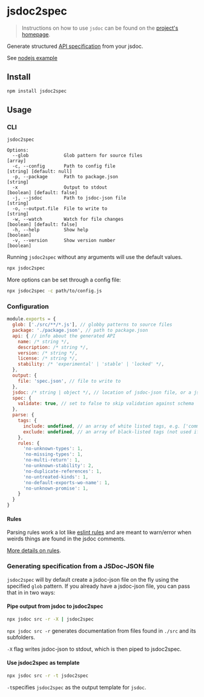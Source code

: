 # jsdoc2spec

> Instructions on how to use `jsdoc` can be found on the [project's homepage](http://usejsdoc.org/).

Generate structured [API specification](https://github.com/miralemd/js-api-spec) from your jsdoc.

See [nodejs example](./examples/nodejs)

## Install

```sh
npm install jsdoc2spec
```

## Usage

### CLI

```
jsdoc2spec

Options:
  --glob             Glob pattern for source files                                                               [array]
  -c, --config       Path to config file                                                        [string] [default: null]
  -p, --package      Path to package.json                                                                       [string]
  -x                 Output to stdout                                                         [boolean] [default: false]
  -j, --jsdoc        Path to jsdoc-json file                                                                    [string]
  -o, --output.file  File to write to                                                                           [string]
  -w, --watch        Watch for file changes                                                   [boolean] [default: false]
  -h, --help         Show help                                                                                 [boolean]
  -v, --version      Show version number                                                                       [boolean]
```

Running `jsdoc2spec` without any arguments will use the default values.

```sh
npx jsdoc2spec
```

More options can be set through a config file:

```sh
npx jsdoc2spec -c path/to/config.js
```

### Configuration

```js
module.exports = {
  glob: ['./src/**/*.js'], // globby patterns to source files
  package: './package.json', // path to package.json
  api: { // info about the generated API
    name: /* string */,
    description: /* string */,
    version: /* string */,
    license: /* string */,
    stability: /* 'experimental' | 'stable' | 'locked' */,
  },
  output: {
    file: 'spec.json', // file to write to
  },
  jsdoc: /* string | object */, // location of jsdoc-json file, or a jsdoc configuration object
  spec: {
    validate: true, // set to false to skip validation against schema
  },
  parse: {
    tags: {
      include: undefined, // an array of white listed tags, e.g. ['committer']
      exclude: undefined, // an array of black-listed tags (not used if 'include' is an array), e.g. ['owner']
    },
    rules: {
      'no-unknown-types': 1,
      'no-missing-types': 1,
      'no-multi-return': 1,
      'no-unknown-stability': 2,
      'no-duplicate-references': 1,
      'no-untreated-kinds': 1,
      'no-default-exports-wo-name': 1,
      'no-unknown-promise': 1,
    }
  }
}
```

#### Rules

Parsing rules work a lot like [eslint rules](https://eslint.org/docs/rules/) and are meant to warn/error when weirds things are found in the jsdoc comments.

[More details on rules](./docs/rules.md).

### Generating specification from a JSDoc-JSON file

`jsdoc2spec` will by default create a jsdoc-json file on the fly using the specified `glob` pattern. If you already have a jsdoc-json file, you can pass that in in two ways:

#### Pipe output from jsdoc to jsdoc2spec

```sh
npx jsdoc src -r -X | jsdoc2spec
```

`npx jsdoc src -r` generates documentation from files found in `./src` and its subfolders.

`-X` flag writes jsdoc-json to stdout, which is then piped to jsdoc2spec.

#### Use jsdoc2spec as template

```sh
npx jsdoc src -r -t jsdoc2spec
```

`-t`specifies `jsdoc2spec` as the output template for `jsdoc`.
